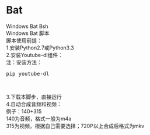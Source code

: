 # Bat
Windows Bat Bsh<br>
Windows Bat 脚本<br>
脚本使用前提：<br>
1.安装Python2.7或Python3.3<br>
2.安装Youtube-dl组件：<br>
注：安装方法：<br>
<pre>
pip youtube-dl
</pre><br>
3.下载本脚步，直接运行<br>
4.自动合成音频和视频：<br>
例子：140+315<br>
140为音频，格式一般为m4a<br>
315为视频，根据自己需要选择；720P以上合成后格式为mkv<br>
